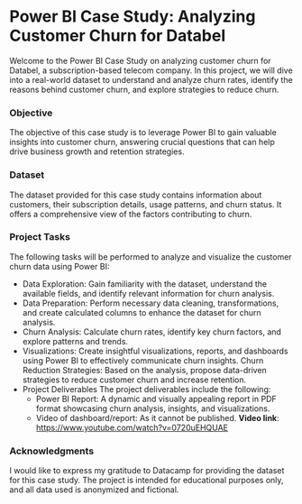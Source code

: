 # Power BI Case Study: Analyzing Customer Churn for Databel
Welcome to the Power BI Case Study on analyzing customer churn for Databel, a subscription-based telecom company. In this project, we will dive into a real-world dataset to understand and analyze churn rates, identify the reasons behind customer churn, and explore strategies to reduce churn.

### Objective
The objective of this case study is to leverage Power BI to gain valuable insights into customer churn, answering crucial questions that can help drive business growth and retention strategies.

### Dataset
The dataset provided for this case study contains information about customers, their subscription details, usage patterns, and churn status. It offers a comprehensive view of the factors contributing to churn.

### Project Tasks
The following tasks will be performed to analyze and visualize the customer churn data using Power BI:

* Data Exploration: Gain familiarity with the dataset, understand the available fields, and identify relevant information for churn analysis.
* Data Preparation: Perform necessary data cleaning, transformations, and create calculated columns to enhance the dataset for churn analysis.
* Churn Analysis: Calculate churn rates, identify key churn factors, and explore patterns and trends.
* Visualizations: Create insightful visualizations, reports, and dashboards using Power BI to effectively communicate churn insights.
Churn Reduction Strategies: Based on the analysis, propose data-driven strategies to reduce customer churn and increase retention.
* Project Deliverables
The project deliverables include the following:
    * Power BI Report: A dynamic and visually appealing report in PDF format showcasing churn analysis, insights, and visualizations.
    * Video of dashboard/report: As it cannot be published. 
**Video link**: https://www.youtube.com/watch?v=0720uEHQUAE

### Acknowledgments
I would like to express my gratitude to Datacamp for providing the dataset for this case study. The project is intended for educational purposes only, and all data used is anonymized and fictional.
